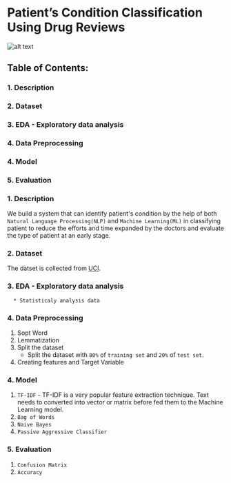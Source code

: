 # Patient’s Condition Classification Using Drug Reviews

![alt text](https://www.kaggleusercontent.com/kf/93742561/eyJhbGciOiJkaXIiLCJlbmMiOiJBMTI4Q0JDLUhTMjU2In0..p52Fxy2wlJbO456Tg6o7bA.Dmp2yIlmHxAu-L_cYgeWkLCuxwJv6xE8mMUQXdjVNIr0jSNasMnnf39VIE0H_7HfLr4-coYtmUg4GiXzlb8d_oEMyaWWd3IdNudVt-Maq5DBUcREsbdvsyaGydplSgww6Y1bKe6Yge3DdsvdtgLFoq5p19f7-ZTPFJk-HemBtIt_nOtZTShU7P2_TNFznGQfO5zp9Jl6TkY4MA6oaaheso3zxJ3f0RWKyTKOVBiOE044sqHhiGwKV7wDQCezadB-SIMakY1c3rkhbX3tNhcLj1h9V85irfSAfZRnsgi8sPCEgJbM7-PWJ9xJrARGEg6n-EIhvDt0ORn5bNdAv7_TvWxc0lVeXVtrmwLIOYmdNYs_fQCmKOO68zmwd-Gfsyiw4BSz5WYMnNuSWvjU6vdS3uLQkg_t1tZC8CEUThhIURKzm_QVCdyDKtpdpViWs4FXcpcowl6ms4kmHDt60QOGD7at4JzNZchq3TjkY8zDI5qy_8o1ZUhDR4D5esbm8Lvg248okSaFWUpD7NlxvWiQh9bgVlOXzVTzOrpQ2er49EBg9JFX9eKWY-aC0qaaDugV4butNxGxdAGzrfYuF26J8fDwviG5T4GKDbs-bhIvqbDNQbGf-9zbT4hhEBbs5t6gEB3fbBSOBmSZQqriqDGtLRPomZswaLv3050IGy9NsD0O_i2F51swEP2YedqWioB3.wb4NJ9LzZ7OFv9wOOIU0nA/__results___files/__results___15_1.png)

## Table of Contents:
### 1. Description
### 2. Dataset
### 3. EDA - Exploratory data analysis
### 4. Data Preprocessing
### 4. Model
### 5. Evaluation

### 1. Description
We build a system that can identify patient's condition by the help of both `Natural Language Processing(NLP)` and `Machine Learning(ML)` in classifying patient to reduce the efforts and time expanded by the doctors and evaluate the type of patient at an early stage.

### 2. Dataset
The datset is collected from [UCI](https://archive.ics.uci.edu/ml/datasets/Drug+Review+Dataset+%28Drugs.com%29).

### 3. EDA - Exploratory data analysis
      * Statisticaly analysis data

### 4. Data Preprocessing 
1. Sopt Word
2. Lemmatization
3. Split the dataset
    * Split the dataset with `80%` of `training set` and `20%` of `test set`.
4. Creating features and Target Variable

### 4. Model
1. `TF-IDF` - TF-IDF is a very popular feature extraction technique. Text needs to converted into vector or matrix before fed them to the Machine Learning model.
2. `Bag of Words`
3. `Naive Bayes`
4. `Passive Aggressive Classifier`
 
### 5. Evaluation
1. `Confusion Matrix`
2. `Accuracy`
